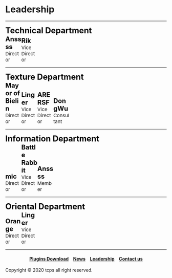 <style>
h1 {text-align: center;}
h2 {text-align: left;}
h4 {text-align: center;}
h3 {text-align: left;}
p {text-align: center;}
</style>
<style type="text/css">
  #left{
        text-align:left;
  }
  #right{
        text-align:right;
  }
  #title{
        font-size:20px;
        text-align:left;
        font-weight:bold;
  }
  #big-title{
        font-size:25px;
        text-align:left;
        font-weight:bold;
  }
  #des{
       font-size:15px;
       text-align:left;
  }
  .leadership_{
               display:inline-block;
               width: 50px;
  }
  .leadership_0{
                font-size: 0px;
  }
</style>
<h1><div id="left">Leadership</div></h1>
<hr>
<div class="leadership_0">

<div id="big-title" style="color:black;">Technical Department</div>

<div class="leadership_">
<div id="title" style="color:black;">Anssss</div>
<div id="des">Director</div>
</div>

<div class="leadership_">
<div id="title" style="color:black;">Rik</div>
<div id="des">Vice Director</div>
</div>

</div>

<hr>

<div class="leadership_0">

<div id="big-title" style="color:black;">Texture Department</div>

<div class="leadership_">
<div id="title" style="color:black;">Mayor of Bielin</div>
<div id="des">Director</div>
</div>

<div class="leadership_">
<div id="title" style="color:black;">Linger</div>
<div id="des">Vice Director</div>
</div>

<div class="leadership_">
<div id="title" style="color:black;">ARERSF</div>
<div id="des">Vice Director</div>
</div>

<div class="leadership_">
<div id="title" style="color:black;">DongWu</div>
<div id="des">Consultant</div>
</div>

</div>

<hr>

<div class="leadership_0">

<div id="big-title" style="color:black;">Information Department</div>

<div class="leadership_">
<div id="title" style="color:black;">mic</div>
<div id="des">Director</div>
</div>

<div class="leadership_">
<div id="title" style="color:black;">Battle Rabbit</div>
<div id="des">Vice Director</div>
</div>

<div class="leadership_">
<div id="title" style="color:black;">Anssss</div>
<div id="des">Member</div>
</div>

</div>

<hr>

<div class="leadership_0">

<div id="big-title" style="color:black;">Oriental Department</div>

<div class="leadership_">
<div id="title" style="color:black;">Orange</div>
<div id="des">Director</div>
</div>

<div class="leadership_">
<div id="title" style="color:black;">Linger</div>
<div id="des">Vice Director</div>
</div>

</div>

<hr>
<h4><a href="/plugins/download">Plugins Download</a>&emsp;<a href="/news">News</a>&emsp;<a href="/leadership">Leadership</a>&emsp;<a href="/contact">Contact us</a></h4>
Copyright © 2020 tcps all right reserved.

